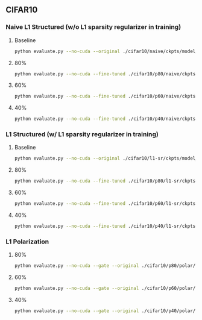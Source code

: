 ## CIFAR10

### Naive L1 Structured (w/o L1 sparsity regularizer in training)

1. Baseline
    ```bash
    python evaluate.py --no-cuda --original ./cifar10/naive/ckpts/model_best.pth.tar
    ```
2. 80%
    ```bash
    python evaluate.py --no-cuda --fine-tuned ./cifar10/p80/naive/ckpts/ft_model_best.pth.tar
    ```
3. 60%
    ```bash
    python evaluate.py --no-cuda --fine-tuned ./cifar10/p60/naive/ckpts/ft_model_best.pth.tar
    ```
4. 40%
    ```bash
    python evaluate.py --no-cuda --fine-tuned ./cifar10/p40/naive/ckpts/ft_model_best.pth.tar
    ```

### L1 Structured (w/ L1 sparsity regularizer in training)

1. Baseline
    ```bash
    python evaluate.py --no-cuda --original ./cifar10/l1-sr/ckpts/model_best.pth.tar
    ```
2. 80%
    ```bash
    python evaluate.py --no-cuda --fine-tuned ./cifar10/p80/l1-sr/ckpts/ft_model_best.pth.tar
    ```
3. 60%
    ```bash
    python evaluate.py --no-cuda --fine-tuned ./cifar10/p60/l1-sr/ckpts/ft_model_best.pth.tar
    ```
4. 40%
    ```bash
    python evaluate.py --no-cuda --fine-tuned ./cifar10/p40/l1-sr/ckpts/ft_model_best.pth.tar
    ```

### L1 Polarization

1. 80%
    ```bash
    python evaluate.py --no-cuda --gate --original ./cifar10/p80/polar/ckpts/model_best.pth.tar --fine-tuned ./cifar10/p80/polar/ckpts/ft_model_best.pth.tar
    ```
2. 60%
    ```bash
    python evaluate.py --no-cuda --gate --original ./cifar10/p60/polar/ckpts/model_best.pth.tar --fine-tuned ./cifar10/p60/polar/ckpts/ft_model_best.pth.tar
    ```
3. 40%
    ```bash
    python evaluate.py --no-cuda --gate --original ./cifar10/p40/polar/ckpts/model_best.pth.tar --fine-tuned ./cifar10/p40/polar/ckpts/ft_model_best.pth.tar
    ```